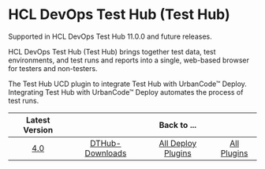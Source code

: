 # HCL DevOps Test Hub (Test Hub)

Supported in HCL DevOps Test Hub 11.0.0 and future releases.

HCL DevOps Test Hub (Test Hub) brings together test data, test environments, and test runs and reports into a single, web-based browser for testers and non-testers.

The Test Hub UCD plugin to integrate Test Hub with UrbanCode™ Deploy. Integrating Test Hub with UrbanCode™ Deploy automates the process of test runs.

|Latest Version||Back to ...||
| :---: | :---: | :---: | :---: |
|[4.0](https://raw.githubusercontent.com/UrbanCode/IBM-UCD-PLUGINS/main/files/HCLDevOpsTestHub/DTHub-DD-HCL-4.0.zip)|[DTHub-Downloads](downloads.md)|[All Deploy Plugins](../README.md)|[All Plugins](../../index.md)|
